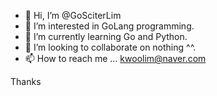 - 👋 Hi, I’m @GoSciterLim
- 👀 I’m interested in GoLang programming.
- 🌱 I’m currently learning Go and Python.
- 💞️ I’m looking to collaborate on nothing ^^.
- 📫 How to reach me ... kwoolim@naver.com

<!---
GoSciterLim/GoSciterLim is a ✨ special ✨ repository because its `README.md` (this file) appears on your GitHub profile.
You can click the Preview link to take a look at your changes.
--->
Thanks
